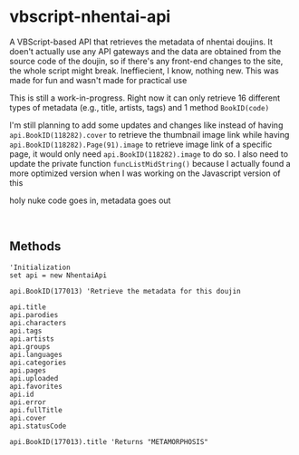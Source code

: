 # vbscript-nhentai-api
A VBScript-based API that retrieves the metadata of nhentai doujins. It doen't actually use any API gateways and the data are obtained from the source code of the doujin, so if there's any front-end changes to the site, the whole script might break. Ineffiecient, I know, nothing new. This was made for fun and wasn't made for practical use

This is still a work-in-progress. Right now it can only retrieve 16 different types of metadata (e.g., title, artists, tags) and 1 method `BookID(code)`

I'm still planning to add some updates and changes like instead of having `api.BookID(118282).cover` to retrieve the thumbnail image link while having `api.BookID(118282).Page(91).image` to retrieve image link of a specific page, it would only need `api.BookID(118282).image` to do so.
I also need to update the private function `funcListMidString()` because I actually found a more optimized version when I was working on the Javascript version of this



holy nuke code goes in, metadata goes out

<br>

## Methods

```
'Initialization
set api = new NhentaiApi

api.BookID(177013) 'Retrieve the metadata for this doujin

api.title
api.parodies
api.characters
api.tags
api.artists
api.groups
api.languages
api.categories
api.pages
api.uploaded
api.favorites
api.id
api.error
api.fullTitle
api.cover
api.statusCode

api.BookID(177013).title 'Returns "METAMORPHOSIS"
```
